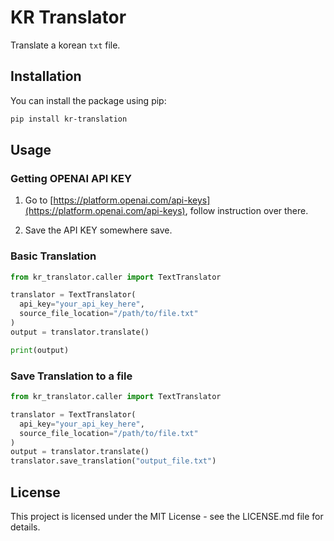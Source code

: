 # KR Translator

Translate a korean `txt` file.

## Installation

You can install the package using pip:

```bash
pip install kr-translation
```

## Usage

### Getting OPENAI API KEY

1. Go to [https://platform.openai.com/api-keys](https://platform.openai.com/api-keys), follow instruction over there.

2. Save the API KEY somewhere save.

### Basic Translation

```python
from kr_translator.caller import TextTranslator

translator = TextTranslator(
  api_key="your_api_key_here", 
  source_file_location="/path/to/file.txt"
)
output = translator.translate()

print(output)
```

### Save Translation to a file

```python
from kr_translator.caller import TextTranslator

translator = TextTranslator(
  api_key="your_api_key_here", 
  source_file_location="/path/to/file.txt"
)
output = translator.translate()
translator.save_translation("output_file.txt")
```

## License

This project is licensed under the MIT License - see the LICENSE.md file for details.
